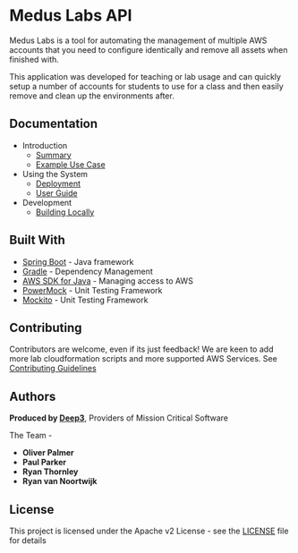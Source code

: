 # Medus Labs API

Medus Labs is a tool for automating the management of multiple AWS accounts that you need to configure identically and remove all assets when finished with.

This application was developed for teaching or lab usage and can quickly setup a number of accounts for students to use for a class and then easily remove and clean up the environments after. 

## Documentation

* Introduction
    * [Summary](documentation/SUMMARY.md)
    * [Example Use Case](documentation/USECASE.md)
* Using the System
    * [Deployment](documentation/DEPLOYMENT.md)
    * [User Guide](documentation/USERGUIDE.md)
* Development
    * [Building Locally](documentation/BUILDING.md)
  

## Built With

* [Spring Boot](https://spring.io/projects/spring-boot) - Java framework
* [Gradle](https://gradle.org/) - Dependency Management
* [AWS SDK for Java](https://aws.amazon.com/sdk-for-java/) - Managing access to AWS
* [PowerMock](https://github.com/powermock/powermock) - Unit Testing Framework
* [Mockito](https://site.mockito.org/) - Unit Testing Framework

## Contributing

Contributors are welcome, even if its just feedback! We are keen to add more lab cloudformation scripts and more supported AWS Services.
See [Contributing Guidelines](CONTRIBUTING.md)

## Authors

**Produced by [Deep3](https://deep3.co.uk/)**, Providers of Mission Critical Software

The Team -

* **Oliver Palmer** 
* **Paul Parker**
* **Ryan Thornley**
* **Ryan van Noortwijk**

## License

This project is licensed under the Apache v2 License - see the [LICENSE](LICENSE) file for details
